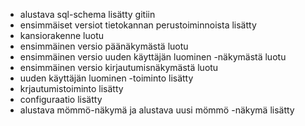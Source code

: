 
- alustava sql-schema lisätty gitiin
- ensimmäiset versiot tietokannan perustoiminnoista lisätty
- kansiorakenne luotu
- ensimmäinen versio päänäkymästä luotu
- ensimmäinen versio uuden käyttäjän luominen -näkymästä luotu
- ensimmäinen versio kirjautumisnäkymästä luotu
- uuden käyttäjän luominen -toiminto lisätty
- krjautumistoiminto lisätty
- configuraatio lisätty
- alustava mömmö-näkymä ja alustava uusi mömmö -näkymä lisätty
